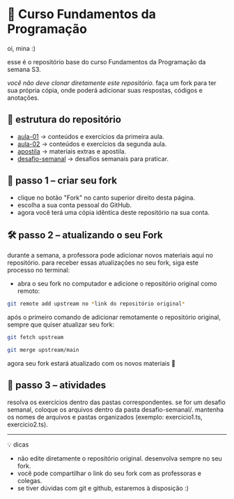  
# 📘 Curso Fundamentos da Programação

oi, mina :) 

esse é o repositório base do curso Fundamentos da Programação da semana S3.

*você não deve clonar diretamente este repositório.*
faça um fork para ter sua própria cópia, onde poderá adicionar suas respostas, códigos e anotações.

## 📂 estrutura do repositório

- [aula-01](./aula-01) → conteúdos e exercícios da primeira aula.  
- [aula-02](./aula-02) → conteúdos e exercícios da segunda aula.  
- [apostila](./apostila) → materiais extras e apostila.  
- [desafio-semanal](./desafio-semanal) → desafios semanais para praticar.
  
## 🚀 passo 1 – criar seu fork

* clique no botão "Fork" no canto superior direito desta página.
* escolha a sua conta pessoal do GitHub.
* agora você terá uma cópia idêntica deste repositório na sua conta.

## 🛠️ passo 2 – atualizando o seu Fork

durante a semana, a professora pode adicionar novos materiais aqui no repositório.
para receber essas atualizações no seu fork, siga este processo no terminal:

* abra o seu fork no computador e adicione o repositório original como remoto:

```bash.sh
git remote add upstream no *link do repositório original*
```

após o primeiro comando de adicionar remotamente o repositório original, sempre que quiser atualizar seu fork:

```bash.sh
git fetch upstream
```

```bash.sh
git merge upstream/main
```

agora seu fork estará atualizado com os novos materiais 🎉

## 📝 passo 3 – atividades

resolva os exercícios dentro das pastas correspondentes.
se for um desafio semanal, coloque os arquivos dentro da pasta desafio-semanal/.
mantenha os nomes de arquivos e pastas organizados (exemplo: exercicio1.ts, exercicio2.ts).

---

💡 dicas

* não edite diretamente o repositório original. desenvolva sempre no seu fork. 
* você pode compartilhar o link do seu fork com as professoras e colegas.
* se tiver dúvidas com git e github, estaremos à disposição :)
